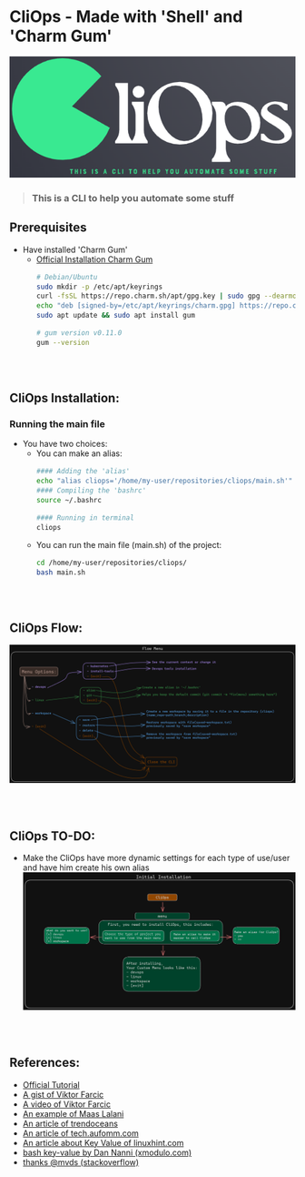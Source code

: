 # CliOps - Made with 'Shell' and 'Charm Gum'
![CliOps Flow Main Menu](docs/images/cliops-logo-small.png)
> ### This is a CLI to help you automate some stuff


## Prerequisites
- Have installed 'Charm Gum'
  - [Official Installation Charm Gum](https://github.com/charmbracelet/gum#installation)
    ```sh
    # Debian/Ubuntu
    sudo mkdir -p /etc/apt/keyrings
    curl -fsSL https://repo.charm.sh/apt/gpg.key | sudo gpg --dearmor -o /etc/apt/keyrings/charm.gpg
    echo "deb [signed-by=/etc/apt/keyrings/charm.gpg] https://repo.charm.sh/apt/ * *" | sudo tee /etc/apt/sources.list.d/charm.list
    sudo apt update && sudo apt install gum
    ```
    ```sh
    # gum version v0.11.0
    gum --version 
    ```

<br>
<br>

## CliOps Installation:

### Running the main file
- You have two choices:
  - You can make an alias:
    ```sh
    #### Adding the 'alias'
    echo "alias cliops='/home/my-user/repositories/cliops/main.sh'" >> ~/.bashrc
    #### Compiling the 'bashrc'
    source ~/.bashrc
    ```
    ```sh
    #### Running in terminal
    cliops
    ```
  - You can run the main file (main.sh) of the project:
    ```sh
    cd /home/my-user/repositories/cliops/
    bash main.sh
    ```

<br>
<br>

## CliOps Flow:
![CliOps Flow Main Menu](docs/images/flow/cliops-flow-main-menu.png)


<br>
<br>

## CliOps TO-DO:
- Make the CliOps have more dynamic settings for each type of use/user and have him create his own alias
    ![CliOps Flow Initial Installation](docs/images/flow/cliops-flow-initial-installation.png)

<br>
<br>

## References:
- [Official Tutorial](https://github.com/charmbracelet/gum#tutorial)
- [A gist of Viktor Farcic](https://gist.github.com/vfarcic/02bbfaf6cf8f5b03f4267b50f3f3233b)
- [A video of Viktor Farcic](https://www.youtube.com/watch?v=U8zCHA-9VLA&list=PLvMMe7JboDahZp2xNRpjv_5XBIOVSlmtI)
- [An example of Maas Lalani](https://github.com/charmbracelet/gum/blob/main/examples/demo.sh)
- [An article of trendoceans](https://trendoceans.com/gum-tool-linux/)
- [An article of tech.aufomm.com](https://tech.aufomm.com/how-do-i-use-charmbracelet-gum-to-improve-my-scripts/)
- [An article about Key Value of linuxhint.com](https://linuxhint.com/use-key-value-dictionary-bash/)
- [bash key-value by Dan Nanni (xmodulo.com)](https://www.xmodulo.com/key-value-dictionary-bash.html)
- [thanks @mvds (stackoverflow)](https://stackoverflow.com/questions/5584509/search-a-string-in-a-file-and-delete-it-from-this-file-by-shell-script)


